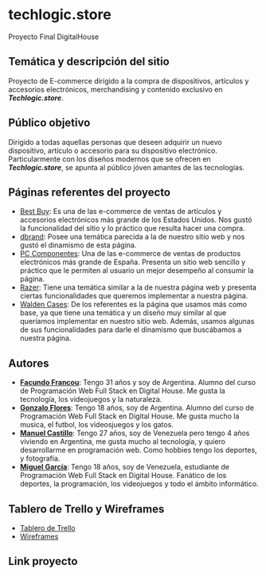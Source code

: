 # techlogic.store
Proyecto Final DigitalHouse

## Temática y descripción del sitio
Proyecto de E-commerce dirigido a la compra de dispositivos, artículos y accesorios electrónicos, merchandising y contenido exclusivo en ***Techlogic.store***.

## Público objetivo
Dirigido a todas aquellas personas que deseen adquirir un nuevo dispositivo, artículo o accesorio para su dispositivo electrónico. Particularmente con los diseños modernos que se ofrecen en ***Techlogic.store***, se apunta al público jóven amantes de las tecnologías.

## Páginas referentes del proyecto
* [Best Buy](https://www.bestbuy.com/): Es una de las e-commerce de ventas de artículos y accesorios electrónicos más grande de los Estados Unidos. Nos gustó la funcionalidad del sitio y lo práctico que resulta hacer una compra.
* [dbrand](https://dbrand.com/): Posee una temática parecida a la de nuestro sitio web y nos gustó el dinamismo de esta página.
* [PC Componentes](https://www.pccomponentes.com/): Una de las e-commerce de ventas de productos electrónicos más grande de España. Presenta un sitio web sencillo y práctico que le permiten al usuario un mejor desempeño al consumir la página.
* [Razer](https://www.razer.com/): Tiene una temática similar a la de nuestra página web y presenta ciertas funcionalidades que queremos implementar a nuestra página.
* [Walden Cases](https://waldencases.com/): De los referentes es la página que usamos más como base, ya que tiene una temática y un diseño muy similar al que queríamos implementar en nuestro sitio web. Además, usamos algunas de sus funcionalidades para darle el dinamismo que buscábamos a nuestra página.

## Autores
* **[Facundo Francou](https://github.com/facufrancou)**: Tengo 31 años y soy de Argentina. Alumno del curso de Programación Web Full Stack en Digital House. Me gusta la tecnología, los videojuegos y la naturaleza. 
* **[Gonzalo Flores](https://github.com/gonza68)**: Tengo 18 años, soy de Argentina. Alumno del curso de Programación Web Full Stack en Digital House. Me gusta mucho la musica, el futbol, los videosjuegos y los gatos.
* **[Manuel Castillo](https://github.com/manu-castillo)**: Tengo 27 años, soy de Venezuela pero tengo 4 años viviendo en Argentina, me gusta mucho al tecnología, y quiero desarrollarme en programación web. Como hobbies tengo los deportes, y fotografía.
* **[Miguel García](https://github.com/MiguelGarcia23)**: Tengo 18 años, soy de Venezuela, estudiante de Programación Web Full Stack en Digital House. Fanático de los deportes, la programación, los videojuegos y todo el ámbito informático. 

## Tablero de Trello y Wireframes
* [Tablero de Trello](https://trello.com/b/joWs6C0w/grupo1nombre)
* [Wireframes](https://marvelapp.com/prototype/7feiche)

## Link proyecto
